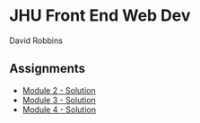 # JHU Front End Web Dev

David Robbins

## Assignments

* [Module 2 - Solution](https://drobbins-jhu.github.io/front-end-web-jhu/module2-solution/)
* [Module 3 - Solution](https://drobbins-jhu.github.io/front-end-web-jhu/module3-solution/)
* [Module 4 - Solution](https://drobbins-jhu.github.io/front-end-web-jhu/module4-solution/)

